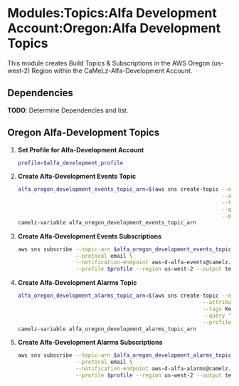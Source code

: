 # Modules:Topics:Alfa Development Account:Oregon:Alfa Development Topics

This module creates Build Topics & Subscriptions in the AWS Oregon (us-west-2) Region within the
CaMeLz-Alfa-Development Account.

## Dependencies

**TODO**: Determine Dependencies and list.

## Oregon Alfa-Development Topics

1. **Set Profile for Alfa-Development Account**

    ```bash
    profile=$alfa_development_profile
    ```

1. **Create Alfa-Development Events Topic**

    ```bash
    alfa_oregon_development_events_topic_arn=$(aws sns create-topic --name Alfa-Development-Events \
                                                                    --attributes "DisplayName=ALFD Events" \
                                                                    --tags Key=Name,Value=Alfa-Development-Events-Topic Key=Company,Value=Alfa Key=Environment,Value=Development \
                                                                    --query 'TopicArn' \
                                                                    --profile $profile --region us-west-2 --output text)
    camelz-variable alfa_oregon_development_events_topic_arn
    ```

1. **Create Alfa-Development Events Subscriptions**

    ```bash
    aws sns subscribe --topic-arn $alfa_oregon_development_events_topic_arn \
                      --protocol email \
                      --notification-endpoint aws-d-alfa-events@camelz.io \
                      --profile $profile --region us-west-2 --output text
    ```

1. **Create Alfa-Development Alarms Topic**

    ```bash
    alfa_oregon_development_alarms_topic_arn=$(aws sns create-topic --name Alfa-Development-Alarms \
                                                              --attributes "DisplayName=ALFD Alarms" \
                                                              --tags Key=Name,Value=Alfa-Development-Alarms-Topic Key=Company,Value=Alfa Key=Environment,Value=Development \
                                                              --query 'TopicArn' \
                                                              --profile $profile --region us-west-2 --output text)
    camelz-variable alfa_oregon_development_alarms_topic_arn
    ```

1. **Create Alfa-Development Alarms Subscriptions**

    ```bash
    aws sns subscribe --topic-arn $alfa_oregon_development_alarms_topic_arn \
                      --protocol email \
                      --notification-endpoint aws-d-alfa-alarms@camelz.io \
                      --profile $profile --region us-west-2 --output text
    ```
